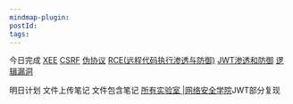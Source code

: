 ```yaml
---
mindmap-plugin: 
postId: 
tags:
---
```

今日完成
    [XEE](../../网安/web安全/XEE.md)
    [CSRF](../../网安/web安全/CSRF.md)
    [伪协议](../../伪协议.md)
    [RCE(远程代码执行渗透与防御)](../../网安/web安全/RCE(远程代码执行渗透与防御).md)
    [JWT渗透和防御](../../网安/web安全/JWT渗透和防御.md)
    [逻辑漏洞](../../网安/web安全/逻辑漏洞.md)
    




明日计划
文件上传笔记
文件包含笔记
[所有实验室 |网络安全学院](https://portswigger.net/web-security/all-labs#jwt)JWT部分复现